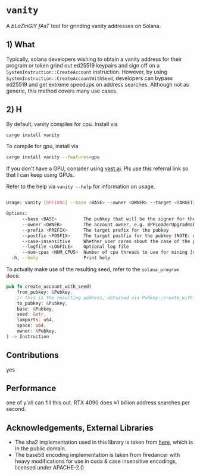 # `vanity`

A *bLaZinGlY fAsT* tool for grinding vanity addresses on Solana.

## 1) What

Typically, solana developers wishing to obtain a vanity address for their program or token grind out ed25519 keypairs and sign off on a `SystemInstruction::CreateAccount` instruction. However, by using `SystemInstruction::CreateAccountWithSeed`, developers can bypass ed25519 and get extreme speedups on address searches. Although not as generic, this method covers many use cases.

## 2) H

By default, vanity compiles for cpu. Install via

```bash
cargo install vanity
```

To compile for gpu, install via

```bash
cargo install vanity --features=gpu
```
If you don't have a GPU, consider using [vast.ai](https://cloud.vast.ai/?ref_id=126830). Pls use this referral link so that I can keep using GPUs.


Refer to the help via `vanity --help` for information on usage.

```bash

Usage: vanity [OPTIONS] --base <BASE> --owner <OWNER> --target <TARGET>

Options:
      --base <BASE>          The pubkey that will be the signer for the CreateAccountWithSeed instruction
      --owner <OWNER>        The account owner, e.g. BPFLoaderUpgradeab1e11111111111111111111111 or TokenkegQfeZyiNwAJbNbGKPFXCWuBvf9Ss623VQ5DA
      --prefix <PREFIX>      The target prefix for the pubkey
      --postfix <POSFIX>     The target postfix for the pubkey (NOTE: not supported for GPU)
      --case-insensitive     Whether user cares about the case of the pubkey
      --logfile <LOGFILE>    Optional log file
      --num-cpus <NUM_CPUS>  Number of cpu threads to use for mining [default: 0]
  -h, --help                 Print help
```

To actually make use of the resulting seed, refer to the `solana_program` docs:

```rust
pub fn create_account_with_seed(
    from_pubkey: &Pubkey,
    // this is the resulting address, obtained via Pubkey::create_with_seed
    to_pubkey: &Pubkey, 
    base: &Pubkey,
    seed: &str,
    lamports: u64,
    space: u64,
    owner: &Pubkey,
) -> Instruction
```

## Contributions

yes

## Performance

one of y'all can fill this out. RTX 4090 does ≈1 billion address searches per second.

## Acknowledgements, External Libraries

- The sha2 implementation used in this library is taken from [here](https://github.com/mochimodev/cuda-hashing-algos), which is in the public domain.
- The base58 encoding implementation is taken from firedancer with heavy modifications for use in cuda & case insensitive encodings, licensed under APACHE-2.0
